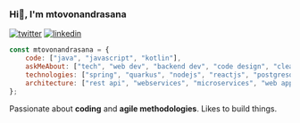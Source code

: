 ### Hi👋, I'm mtovonandrasana

[![twitter](https://img.shields.io/badge/-@mtovonandrasana_-313131?style=flat-square&labelColor=313131&logo=twitter&logoColor=white&color=313131)](https://twitter.com/mtovonandrasana)       [![linkedin](https://img.shields.io/badge/-@mtovonandrasana-313131?style=flat-square&labelColor=313131&logo=LinkedIn&logoColor=white&color=313131)](https://www.linkedin.com/in/mtovonandrasana/)

```javascript
const mtovonandrasana = {
    code: ["java", "javascript", "kotlin"],
    askMeAbout: ["tech", "web dev", "backend dev", "code design", "clean code", "simple design", "coding challenges"],
    technologies: ["spring", "quarkus", "nodejs", "reactjs", "postgresql db", "mongodb"],      
    architecture: ["rest api", "webservices", "microservices", "web applications"]
};
```

Passionate about **coding** and **agile methodologies**. Likes to build things.
